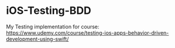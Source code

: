 # iOS-Testing-BDD

My Testing implementation for course: https://www.udemy.com/course/testing-ios-apps-behavior-driven-development-using-swift/

